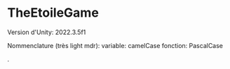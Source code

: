 # TheEtoileGame

Version d'Unity: 2022.3.5f1

Nommenclature (très light mdr):
variable: camelCase
fonction: PascalCase

.
